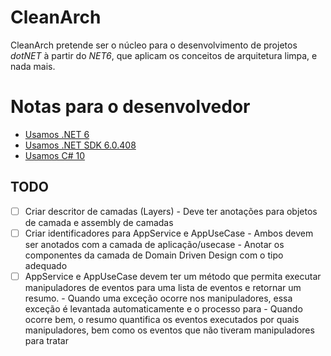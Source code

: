 # CleanArch
 
 CleanArch pretende ser o núcleo para o desenvolvimento de projetos _dotNET_
 à partir do _NET6_, que aplicam os conceitos de arquitetura limpa, e nada mais.

# Notas para o desenvolvedor

* [Usamos .NET 6][NET6-LINK]
* [Usamos .NET SDK 6.0.408][NETSDK6-LINK]
* [Usamos C# 10][CSHARP10-LINK]

## TODO
- [ ] Criar descritor de camadas (Layers)
      - Deve ter anotações para objetos de camada e assembly de camadas
- [ ] Criar identificadores para AppService e AppUseCase
      - Ambos devem ser anotados com a camada de aplicação/usecase
      - Anotar os componentes da camada de Domain Driven Design com
        o tipo adequado
- [ ] AppService e AppUseCase devem ter um método que permita executar
      manipuladores de eventos para uma lista de eventos e retornar um
      resumo.
      - Quando uma exceção ocorre nos manipuladores, essa exceção é levantada
        automaticamente e o processo para
      - Quando ocorre bem, o resumo quantifica os eventos executados por
        quais manipuladores, bem como os eventos que não tiveram manipuladores
        para tratar

[NETSDK6-LINK]: https://dotnet.microsoft.com/en-us/download/dotnet/6.0
[NET6-LINK]: https://learn.microsoft.com/en-us/dotnet/core/whats-new/dotnet-6
[CSHARP10-LINK]: https://learn.microsoft.com/en-us/dotnet/csharp/whats-new/csharp-10
